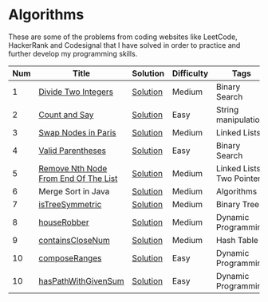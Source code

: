 # Algorithms

These are some of the problems from coding websites like LeetCode, HackerRank and Codesignal that I have solved in order to practice and further develop my programming skills. 


| Num | Title | Solution | Difficulty | Tags|
| ------------- | ------------- | ------------- | ------------- |------------- |
| 1 | [Divide Two Integers](https://leetcode.com/problems/divide-two-integers/description/)| [Solution](https://github.com/oscargarza356/CodingProblems/blob/master/Solutions/divideTwoIntegers.py) | Medium | Binary Search |
| 2 | [Count and Say](https://leetcode.com/problems/count-and-say/description/)| [Solution](https://github.com/oscargarza356/CodingProblems/blob/master/Solutions/countAndSay.py) | Easy | String manipulation |
| 3 | [Swap Nodes in Paris](https://leetcode.com/problems/swap-nodes-in-pairs/description/)| [Solution](https://github.com/oscargarza356/CodingProblems/blob/master/Solutions/swapNodesInParis.py)| Medium | Linked Lists |
| 4 | [Valid Parentheses](https://leetcode.com/problems/valid-parentheses/description/)| [Solution](https://github.com/oscargarza356/CodingProblems/blob/master/Solutions/validParenthesis.py)| Easy | Binary Search |
| 5 | [Remove Nth Node From End Of The List](https://leetcode.com/problems/remove-nth-node-from-end-of-list/description/)| [Solution](https://github.com/oscargarza356/CodingProblems/blob/master/Solutions/removeNthNode.py) | Medium | Linked Lists, Two Pointers|
| 6 | Merge Sort in Java| [Solution](https://github.com/oscargarza356/CodingProblems/blob/master/Solutions/MergeSort.java) | Medium | Algorithms |
| 7 | [isTreeSymmetric](https://github.com/oscargarza356/CodingProblems/blob/master/CodeSignalProblemExpl/isTreeSymmetric) | [Solution](https://github.com/oscargarza356/CodingProblems/blob/master/Soultuions/isTreeSymmetric.py) | Medium | Binary Tree |
| 8 | [houseRobber](https://github.com/oscargarza356/CodingProblems/blob/master/CodeSignalProblemExpl/houseRobber) | [Solution](https://github.com/oscargarza356/CodingProblems/blob/master/Solutions/houseRobber.py) | Medium | Dynamic Programming |
| 9 | [containsCloseNum](https://github.com/oscargarza356/CodingProblems/blob/master/CodeSignalProblemExpl/containsCloseNums) | [Solution](https://github.com/oscargarza356/CodingProblems/blob/master/Solutions/containsCloseNums.py) | Medium | Hash Table |
| 10 | [composeRanges](https://github.com/oscargarza356/CodingProblems/blob/master/CodeSignalProblemExpl/composeRanges) | [Solution](https://github.com/oscargarza356/CodingProblems/blob/master/Solutions/composeRanges.py) | Easy | Dynamic Programming |
| 10 | [hasPathWithGivenSum](https://github.com/oscargarza356/CodingProblems/blob/master/CodeSignalProblemExpl/hasPathWithGivenSum) | [Solution](https://github.com/oscargarza356/CodingProblems/blob/master/Solutions/hasPathWithGivenSum.py) | Easy | Dynamic Programming |
